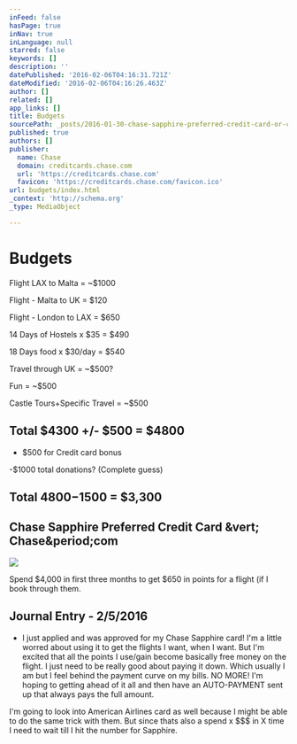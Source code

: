 ```yaml
---
inFeed: false
hasPage: true
inNav: true
inLanguage: null
starred: false
keywords: []
description: ''
datePublished: '2016-02-06T04:16:31.721Z'
dateModified: '2016-02-06T04:16:26.463Z'
author: []
related: []
app_links: []
title: Budgets
sourcePath: _posts/2016-01-30-chase-sapphire-preferred-credit-card-or-chasecom.md
published: true
authors: []
publisher:
  name: Chase
  domain: creditcards.chase.com
  url: 'https://creditcards.chase.com'
  favicon: 'https://creditcards.chase.com/favicon.ico'
url: budgets/index.html
_context: 'http://schema.org'
_type: MediaObject

---
```

# Budgets

Flight LAX to Malta = ~$1000

Flight - Malta to UK = $120

Flight - London to LAX = $650

14 Days of Hostels x $35 = $490

18 Days food x $30/day = $540

Travel through UK = ~$500?

Fun = ~$500

Castle Tours+Specific Travel = ~$500

## Total $4300 +/- $500 = $4800

- $500 for Credit card bonus

-$1000 total donations? (Complete guess)

## Total $4800-$1500 = $3,300

<article style=""><h1>Chase Sapphire Preferred Credit Card &amp;vert; Chase&amp;period;com</h1><img src="https://creditcards.chase.com/R101-002/1010088/images/cardart_sapphirePreferred.png" /></article>

Spend $4,000 in first three months to get $650 in points for a flight (if I book through them. 

## Journal Entry - 2/5/2016

- I just applied and was approved for my Chase Sapphire card! I'm a little worred about using it to get the flights I want, when I want. But I'm excited that all the points I use/gain become basically free money on the flight. I just need to be really good about paying it down. Which usually I am but I feel behind the payment curve on my bills. NO MORE! I'm hoping to getting ahead of it all and then have an AUTO-PAYMENT sent up that always pays the full amount. 

I'm going to look into American Airlines card as well because I might be able to do the same trick with them. But since thats also a spend x $$$ in X time I need to wait till I hit the number for Sapphire.